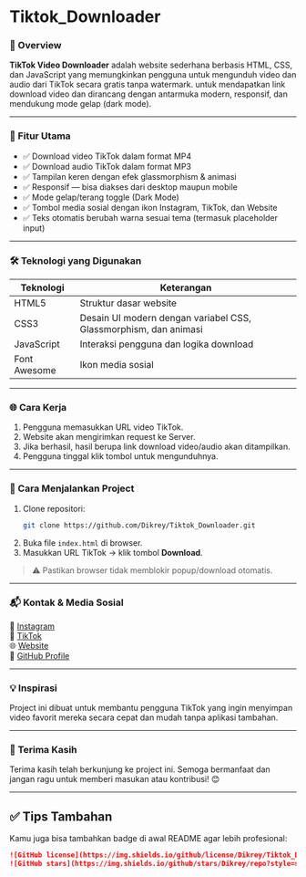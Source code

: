 # Tiktok_Downloader


### 🎯 Overview

**TikTok Video Downloader** adalah website sederhana berbasis HTML, CSS, dan JavaScript yang memungkinkan pengguna untuk mengunduh video dan audio dari TikTok secara gratis tanpa watermark. untuk mendapatkan link download video dan dirancang dengan antarmuka modern, responsif, dan mendukung mode gelap (dark mode).

---

### 🔧 Fitur Utama

- ✅ Download video TikTok dalam format MP4
- ✅ Download audio TikTok dalam format MP3
- ✅ Tampilan keren dengan efek glassmorphism & animasi
- ✅ Responsif — bisa diakses dari desktop maupun mobile
- ✅ Mode gelap/terang toggle (Dark Mode)
- ✅ Tombol media sosial dengan ikon Instagram, TikTok, dan Website
- ✅ Teks otomatis berubah warna sesuai tema (termasuk placeholder input)

---

### 🛠️ Teknologi yang Digunakan

| Teknologi | Keterangan |
|----------|------------|
| HTML5 | Struktur dasar website |
| CSS3 | Desain UI modern dengan variabel CSS, Glassmorphism, dan animasi |
| JavaScript | Interaksi pengguna dan logika download |
| Font Awesome | Ikon media sosial |


---

### 🌐 Cara Kerja

1. Pengguna memasukkan URL video TikTok.
2. Website akan mengirimkan request ke Server.
3. Jika berhasil, hasil berupa link download video/audio akan ditampilkan.
4. Pengguna tinggal klik tombol untuk mengunduhnya.

---

### 🚀 Cara Menjalankan Project

1. Clone repositori:
   ```bash
   git clone https://github.com/Dikrey/Tiktok_Downloader.git
   ```
2. Buka file `index.html` di browser.
3. Masukkan URL TikTok → klik tombol **Download**.

> ⚠️ Pastikan browser tidak memblokir popup/download otomatis.

---

### 📬 Kontak & Media Sosial

🔗 [Instagram](https://instagram.com/muhammad_raihan0307)  
🎵 [TikTok](https://tiktok.com/@raihaan_official0307)  
🌐 [Website](https://linktr.ee/RaihanDikrey)  
📄 [GitHub Profile](https://github.com/Dikrey)

---

### 💡 Inspirasi

Project ini dibuat untuk membantu pengguna TikTok yang ingin menyimpan video favorit mereka secara cepat dan mudah tanpa aplikasi tambahan.

---

### 🙏 Terima Kasih

Terima kasih telah berkunjung ke project ini. Semoga bermanfaat dan jangan ragu untuk memberi masukan atau kontribusi! 😊

---

## ✅ Tips Tambahan

Kamu juga bisa tambahkan badge di awal README agar lebih profesional:

```markdown
![GitHub license](https://img.shields.io/github/license/Dikrey/Tiktok_Downloader)
![GitHub stars](https://img.shields.io/github/stars/Dikrey/repo?style=social)
```
